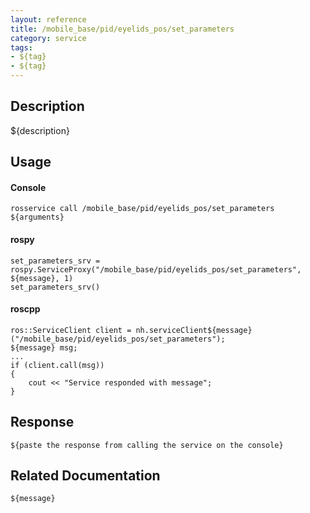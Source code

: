```yaml
---
layout: reference
title: /mobile_base/pid/eyelids_pos/set_parameters
category: service
tags: 
- ${tag} 
- ${tag}
---
```


## Description
${description}

## Usage
#### Console
```
rosservice call /mobile_base/pid/eyelids_pos/set_parameters ${arguments}
```

#### rospy
```
set_parameters_srv = rospy.ServiceProxy("/mobile_base/pid/eyelids_pos/set_parameters", ${message}, 1)
set_parameters_srv()
```

#### roscpp
```
ros::ServiceClient client = nh.serviceClient${message}("/mobile_base/pid/eyelids_pos/set_parameters");
${message} msg;
...
if (client.call(msg))
{
    cout << "Service responded with message";
}
```

## Response
```
${paste the response from calling the service on the console}
```

## Related Documentation
``${message}``  